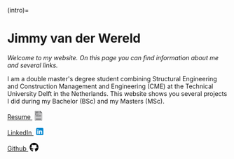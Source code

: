 (intro)=
# Jimmy van der Wereld

_Welcome to my website. On this page you can find information about me and several links._

I am a double master's degree student combining Structural Engineering and Construction Management and Engineering (CME) at the Technical University Delft in the Netherlands. This website shows you several projects I did during my Bachelor (BSc) and my Masters (MSc).

[Resume <img style="height:22px!important;margin-left:3px;vertical-align:text-bottom;" src="figures/resume.svg" alt="">](https://www.overleaf.com/read/cpdddvtpfjdd#28813f/)

[LinkedIn <img style="height:22px!important;margin-left:3px;vertical-align:text-bottom;" src="figures/linkedin.svg" alt="">](https://www.linkedin.com/in/jvanderwereld/)

[Github <img style="height:22px!important;margin-left:3px;vertical-align:text-bottom;" src="figures/github.svg" alt="">](https://github.com/Wereldjimmy/)